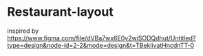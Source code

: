 # Restaurant-layout
inspired by https://www.figma.com/file/dVBa7wx6E0y2wiSODQdhut/Untitled?type=design&node-id=2-2&mode=design&t=TBeklivatHncdnTT-0

